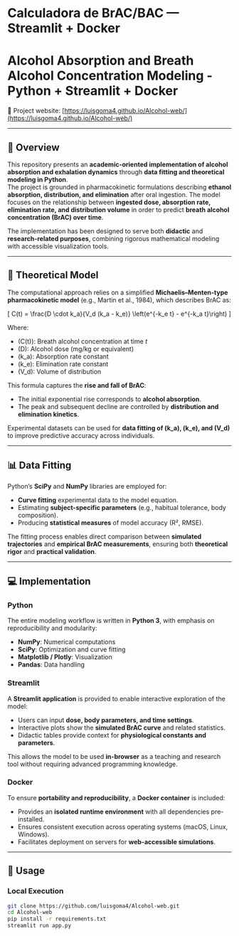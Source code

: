 # Calculadora de BrAC/BAC — Streamlit + Docker

# Alcohol Absorption and Breath Alcohol Concentration Modeling - Python + Streamlit + Docker

🔗 Project website: [https://luisgoma4.github.io/Alcohol-web/](https://luisgoma4.github.io/Alcohol-web/)  

---

## 📖 Overview  

This repository presents an **academic-oriented implementation of alcohol absorption and exhalation dynamics** through **data fitting and theoretical modeling in Python**.  
The project is grounded in pharmacokinetic formulations describing **ethanol absorption, distribution, and elimination** after oral ingestion. The model focuses on the relationship between **ingested dose, absorption rate, elimination rate, and distribution volume** in order to predict **breath alcohol concentration (BrAC) over time**.  

The implementation has been designed to serve both **didactic** and **research-related purposes**, combining rigorous mathematical modeling with accessible visualization tools.  

---

## 🔬 Theoretical Model  

The computational approach relies on a simplified **Michaelis–Menten-type pharmacokinetic model** (e.g., Martin et al., 1984), which describes BrAC as:  

\[
C(t) = \frac{D \cdot k_a}{V_d (k_a - k_e)} \left(e^{-k_e t} - e^{-k_a t}\right)
\]

Where:  
- \(C(t)\): Breath alcohol concentration at time *t*  
- \(D\): Alcohol dose (mg/kg or equivalent)  
- \(k_a\): Absorption rate constant  
- \(k_e\): Elimination rate constant  
- \(V_d\): Volume of distribution  

This formula captures the **rise and fall of BrAC**:  
- The initial exponential rise corresponds to **alcohol absorption**.  
- The peak and subsequent decline are controlled by **distribution and elimination kinetics**.  

Experimental datasets can be used for **data fitting of \(k_a\), \(k_e\), and \(V_d\)** to improve predictive accuracy across individuals.  

---

## 📊 Data Fitting  

Python’s **SciPy** and **NumPy** libraries are employed for:  
- **Curve fitting** experimental data to the model equation.  
- Estimating **subject-specific parameters** (e.g., habitual tolerance, body composition).  
- Producing **statistical measures** of model accuracy (R², RMSE).  

The fitting process enables direct comparison between **simulated trajectories** and **empirical BrAC measurements**, ensuring both **theoretical rigor** and **practical validation**.  

---

## 💻 Implementation  

### Python  
The entire modeling workflow is written in **Python 3**, with emphasis on reproducibility and modularity:  
- **NumPy**: Numerical computations  
- **SciPy**: Optimization and curve fitting  
- **Matplotlib / Plotly**: Visualization  
- **Pandas**: Data handling  

### Streamlit  
A **Streamlit application** is provided to enable interactive exploration of the model:  
- Users can input **dose, body parameters, and time settings**.  
- Interactive plots show the **simulated BrAC curve** and related statistics.  
- Didactic tables provide context for **physiological constants and parameters**.  

This allows the model to be used **in-browser** as a teaching and research tool without requiring advanced programming knowledge.  

### Docker  
To ensure **portability and reproducibility**, a **Docker container** is included:  
- Provides an **isolated runtime environment** with all dependencies pre-installed.  
- Ensures consistent execution across operating systems (macOS, Linux, Windows).  
- Facilitates deployment on servers for **web-accessible simulations**.  

---

## 🚀 Usage  

### Local Execution  
```bash
git clone https://github.com/luisgoma4/Alcohol-web.git
cd Alcohol-web
pip install -r requirements.txt
streamlit run app.py

